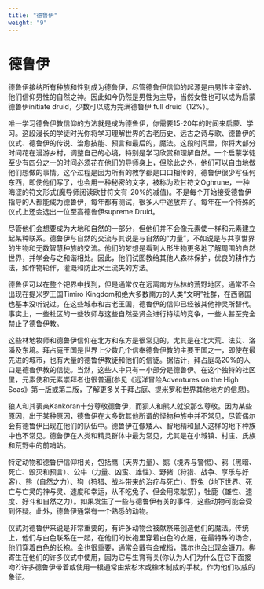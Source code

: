 ```yaml
---
title: "德鲁伊"
weight: "9"
---
```

# 德鲁伊

德鲁伊接纳所有种族和性别成为德鲁伊，尽管德鲁伊信仰的起源是由男性主宰的、他们信仰男性的自然之神。因此如今仍然是男性为主导，当然女性也可以成为启蒙德鲁伊initiate druid，少数可以成为完满德鲁伊 full druid（12%）。

唯一学习德鲁伊教信仰的方法就是成为德鲁伊，你需要15-20年的时间来启蒙、学习。这段漫长的学徒时光你将学习理解世界的古老历史、远古之诗与歌、德鲁伊的仪式、德鲁伊的传说、治愈技能、预言和最后的，魔法。这段时间里，你将大部分时间花在漫游乡村，调整自己的心境，特别是学习欣赏和理解自然。一个启蒙学徒至少有四分之一的时间必须花在他们的导师身上，但除此之外，他们可以自由地做他们想做的事情。这个过程是因为所有的教学都是口口相传的，德鲁伊很少写任何东西，即使他们写了，也会用一种秘密的文字，被称为欧甘符文Oghrune，一种晦涩的符文形式(魔导师阅读欧甘符文有-20%的减值)。不是每个开始接受德鲁伊指导的人都能成为德鲁伊，每年都有测试，很多人中途放弃了。每年在一个特殊的仪式上还会选出一位至高德鲁伊supreme Druid。

尽管他们会想要成为大地和自然的一部分，但他们并不会像元素使一样和元素建立起某种联系。德鲁伊与自然的交流与其说是与自然的“力量”，不如说是与共享世界的生物和无数智慧种族的交流。他们的梦想是看到人形生物更多地了解周围的自然世界，并学会与之和谐相处。因此，他们试图教给其他人森林保护，优良的耕作方法，如作物轮作，灌溉和防止水土流失的方法。

德鲁伊可以在整个钯界中找到，但是通常仅在远离南方丛林的荒野地区。通常不会出现在提米罗王国Timiro Kingdom和绝大多数南方的人类“文明”社群，在西帝国也基本没听说过。在这些城市和古老王国，德鲁伊的信仰已经被其他神灵所替代。事实上，一些社区的一些牧师与这些自然圣贤会进行持续的竞争，一些人甚至完全禁止了德鲁伊教。

这些林地牧师和德鲁伊信仰在北方和东方是很常见的，尤其是在北大荒、法艾、洛潘及东境。拜占庭王国是世界上少数几个信奉德鲁伊教的主要王国之一，即使在最先进的城市，也有大量的德鲁伊教徒和他们的信徒。据估计，拜占庭岛20%的人口是德鲁伊教的信徒。当然，这些人中只有一小部分是德鲁伊。在这个独特的社区里，元素使和元素崇拜者也很普遍(参见《远洋冒险Adventures on the High Seas》第一版或第二版，了解更多关于拜占庭、提米罗和世界其他地方的信息)。

狼人和其表亲Kankoran十分尊敬德鲁伊，而狈人和熊人就没那么尊敬。因为某些原因，出于某种原因，德鲁伊在大多数其他所谓的怪物种族中并不常见，尽管偶尔会有德鲁伊出现在他们的队伍中。德鲁伊在像矮人、智地精和鼠人这样的地下种族中也不常见。德鲁伊在人类和精灵群体中最为常见，尤其是在小城镇、村庄、氏族和荒野中的前哨站。

特定动物和德鲁伊信仰相关，包括鹰（天界力量）、鹅（境界与警惕）、鸦（黑暗、死亡、毁灭和预言）、公牛（力量、凶蛮、雄性）、野猪（狩猎、战争、享乐与好客）、熊（自然之力）、狗（狩猎、战斗带来的治疗与死亡）、野兔（地下世界、死亡与亡灵的神与灵、速度和幸运，从不吃兔子、但会用来献祭），牡鹿（雄性、速度、好斗和自然之力）。如果发生了一些与德鲁伊有关的事件，这些动物可能会受到怀疑。此外，德鲁伊通常有一个熟悉的动物。

仪式对德鲁伊来说是非常重要的，有许多动物会被献祭来创造他们的魔法。传统上，他们与白色联系在一起，在他们的长袍里穿着白色的衣服，在最特殊的场合，他们穿着白色的长袍。金也很重要，通常会戴有金戒指，偶尔也会出现金镰刀。槲寄生在他们的许多仪式中使用，因为它与生育有关(你认为人们为什么在它下面接吻?)许多德鲁伊带着或使用一根通常由紫杉木或橡木制成的手杖，作为他们权威的象征。
